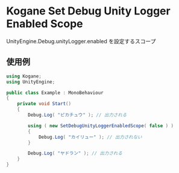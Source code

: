# Kogane Set Debug Unity Logger Enabled Scope

UnityEngine.Debug.unityLogger.enabled を設定するスコープ

## 使用例

```cs
using Kogane;
using UnityEngine;

public class Example : MonoBehaviour
{
    private void Start()
    {
        Debug.Log( "ピカチュウ" ); // 出力される

        using ( new SetDebugUnityLoggerEnabledScope( false ) )
        {
            Debug.Log( "カイリュー" ); // 出力されない
        }

        Debug.Log( "ヤドラン" ); // 出力される
    }
}
```